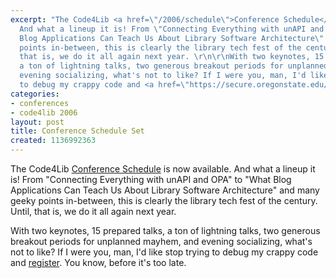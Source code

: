 ```yaml
---
excerpt: "The Code4Lib <a href=\"/2006/schedule\">Conference Schedule</a> is now available.
  And what a lineup it is! From \"Connecting Everything with unAPI and OPA\" to \"What
  Blog Applications Can Teach Us About Library Software Architecture\" and many geeky
  points in-between, this is clearly the library tech fest of the century. Until,
  that is, we do it all again next year. \r\n\r\nWith two keynotes, 15 prepared talks,
  a ton of lightning talks, two generous breakout periods for unplanned mayhem, and
  evening socializing, what's not to like? If I were you, man, I'd like stop trying
  to debug my crappy code and <a href=\"https://secure.oregonstate.edu/ocse/register.php?event=108\">register</a>."
categories:
- conferences
- code4lib 2006
layout: post
title: Conference Schedule Set
created: 1136992363
---
```

The Code4Lib <a href="/conference/2006/schedule">Conference Schedule</a> is now available. And what a lineup it is! From "Connecting Everything with unAPI and OPA" to "What Blog Applications Can Teach Us About Library Software Architecture" and many geeky points in-between, this is clearly the library tech fest of the century. Until, that is, we do it all again next year.

With two keynotes, 15 prepared talks, a ton of lightning talks, two generous breakout periods for unplanned mayhem, and evening socializing, what's not to like? If I were you, man, I'd like stop trying to debug my crappy code and <a href="https://secure.oregonstate.edu/ocse/register.php?event=108">register</a>. You know, before it's too late.

